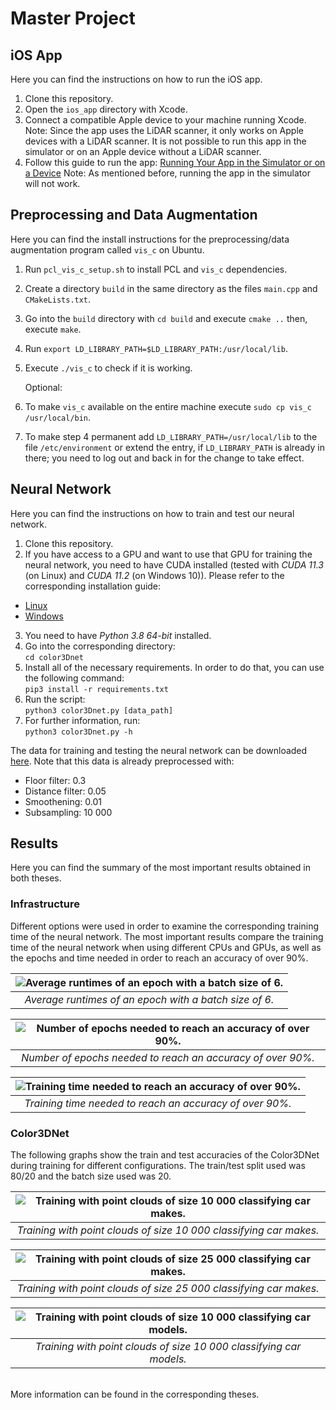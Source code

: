 # Master Project
## iOS App
Here you can find the instructions on how to run the iOS app.

1. Clone this repository.
2. Open the `ios_app` directory with Xcode.
3. Connect a compatible Apple device to your machine running Xcode. Note: Since the app uses the LiDAR scanner, it only works on Apple devices with a LiDAR scanner. It is not possible to run this app in the simulator or on an Apple device without a LiDAR scanner.
4. Follow this guide to run the app: [Running Your App in the Simulator or on a Device](https://developer.apple.com/documentation/xcode/running-your-app-in-the-simulator-or-on-a-device)
Note: As mentioned before, running the app in the simulator will not work.
## Preprocessing and Data Augmentation
Here you can find the install instructions for the preprocessing/data augmentation program called ``vis_c`` on Ubuntu.

1. Run ``pcl_vis_c_setup.sh`` to install PCL and ``vis_c`` dependencies.
2. Create a directory ``build`` in the same directory as the files ``main.cpp`` and ``CMakeLists.txt``.
3. Go into the ``build`` directory with ``cd build`` and execute ``cmake ..`` then, execute ``make``.
4. Run ``export LD_LIBRARY_PATH=$LD_LIBRARY_PATH:/usr/local/lib``.
5. Execute ``./vis_c`` to check if it is working.

    Optional:

6. To make ``vis_c`` available on the entire machine execute ``sudo cp vis_c /usr/local/bin``.
7. To make step 4 permanent add ``LD_LIBRARY_PATH=/usr/local/lib`` to the file ``/etc/environment`` or extend the entry, if ``LD_LIBRARY_PATH`` is already in there; you need to log out and back in for the change to take effect.

## Neural Network
Here you can find the instructions on how to train and test our neural network.

1. Clone this repository.
2. If you have access to a GPU and want to use that GPU for training the neural network, you need to have CUDA installed (tested with *CUDA 11.3* (on Linux) and *CUDA 11.2* (on Windows 10)). Please refer to the corresponding installation guide:  
  - [Linux](https://docs.nvidia.com/cuda/cuda-installation-guide-linux/index.html)
  - [Windows](//docs.nvidia.com/cuda/cuda-installation-guide-microsoft-windows/index.html)
3. You need to have *Python 3.8 64-bit* installed.
4. Go into the corresponding directory:  
```cd color3Dnet```
5. Install all of the necessary requirements. In order to do that, you can use the following command:  
```pip3 install -r requirements.txt```
6. Run the script:  
```python3 color3Dnet.py [data_path]```
7. For further information, run:  
```python3 color3Dnet.py -h```

The data for training and testing the neural network can be downloaded [here](https://drive.google.com/file/d/1JBKiznmEAJ4bmBXLSUrOOJJwTacLlc63/view?usp=sharing). Note that this data is already preprocessed with:
  - Floor filter: 0.3
  - Distance filter: 0.05
  - Smoothening: 0.01
  - Subsampling: 10 000
## Results
Here you can find the summary of the most important results obtained in both theses.

### Infrastructure
Different options were used in order to examine the corresponding training time of the neural network. The most important results compare the training time of the neural network when using different CPUs and GPUs, as well as the epochs and time needed in order to reach an accuracy of over 90%.

| ![Average runtimes of an epoch with a batch size of 6.](images/cpu_vs_gpu.png) | 
|:--:| 
| *Average runtimes of an epoch with a batch size of 6.* |

| ![Number of epochs needed to reach an accuracy of over 90%.](images/epochs.png) | 
|:--:| 
| *Number of epochs needed to reach an accuracy of over 90%.* |

| ![Training time needed to reach an accuracy of over 90%.](images/time.png) | 
|:--:| 
| *Training time needed to reach an accuracy of over 90%.* |

### Color3DNet
The following graphs show the train and test accuracies of the Color3DNet during training for different configurations. The train/test split used was 80/20 and the batch size used was 20. 

| ![Training with point clouds of size 10 000 classifying car makes.](images/10k_split_0.2_original_color_avg_accuracy_30_epochs.png) | 
|:--:| 
| *Training with point clouds of size 10 000 classifying car makes.* |

| ![Training with point clouds of size 25 000 classifying car makes.](images/25k_split_0.2_BS_20_avg_accuracy_30_epochs.png) | 
|:--:| 
| *Training with point clouds of size 25 000 classifying car makes.* |

| ![Training with point clouds of size 10 000 classifying car models.](images/10k_split_0.2_models_avg_accuracy_30_epochs.png) | 
|:--:| 
| *Training with point clouds of size 10 000 classifying car models.* |

\
More information can be found in the corresponding theses.

